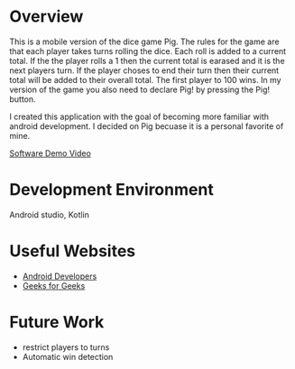 # Overview

This is a mobile version of the dice game Pig. The rules for the game are that each player takes turns rolling the dice. Each roll is added to a current total. If the
the player rolls a 1 then the current total is earased and it is the next players turn. If the player choses to end their turn then their current total will be added 
to their overall total. The first player to 100 wins. In my version of the game you also need to declare Pig! by pressing the Pig! button. 

I created this application with the goal of becoming more familiar with android development. I decided on Pig becuase it is a personal favorite of mine. 

[Software Demo Video](https://youtu.be/0oJfE2hke9E)

# Development Environment

Android studio, Kotlin 

# Useful Websites

* [Android Developers](https://developer.android.com/)
* [Geeks for Geeks](https://www.geeksforgeeks.org/)

# Future Work

* restrict players to turns 
* Automatic win detection 
